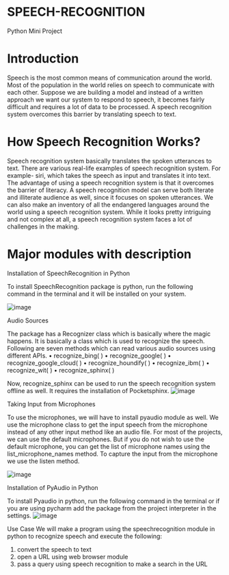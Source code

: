 # SPEECH-RECOGNITION
Python Mini Project


# Introduction

Speech is the most common means of communication around the world. Most of the population in the world relies on speech to communicate with each other. Suppose we are building a model and instead of a written approach we want our system to respond to speech, it becomes fairly difficult and requires a lot of data to be processed. A speech recognition system overcomes this barrier by translating speech to text.

# How Speech Recognition Works?

Speech recognition system basically translates the spoken utterances to text. There are various real-life examples of speech recognition system. For example- siri, which takes the speech as input and translates it into text.
The advantage of using a speech recognition system is that it overcomes the barrier of literacy. A speech recognition model can serve both literate and illiterate audience as well, since it focuses on spoken utterances.
We can also make an inventory of all the endangered languages around the world using a speech recognition system. While it looks pretty intriguing and not complex at all, a speech recognition system faces a lot of challenges in the making.


# Major modules with description

Installation of SpeechRecognition in Python

To install SpeechRecognition package is python, run the following command in the terminal and it will be installed on your system.

                          
![image](https://user-images.githubusercontent.com/53873995/186130354-3e17977c-ef29-4503-8ad9-79632ddd231d.png)


Audio Sources

The package has a Recognizer class which is basically where the magic happens. It is basically a class which is used to recognize the speech. Following are seven methods which can read various audio sources using different APIs.
•	recognize_bing( )
•	recognize_google( )
•	recognize_google_cloud( )
•	recognize_houndify( )
•	recognize_ibm( )
•	recognize_wit( )
•	recognize_sphinx( )

Now, recognize_sphinx can be used to run the speech recognition system offline as well. It requires the installation of Pocketsphinx.
![image](https://user-images.githubusercontent.com/53873995/186130308-df3445ea-dbd1-4ae8-b7c1-60ad7ad34aaf.png)


Taking Input from Microphones

To use the microphones, we will have to install pyaudio module as well. We use the microphone class to get the input speech from the microphone instead of any other input method like an audio file.
For most of the projects, we can use the default microphones. But if you do not wish to use the default microphone, you can get the list of microphone names using the list_microphone_names method.
To capture the input from the microphone we use the listen method.

![image](https://user-images.githubusercontent.com/53873995/186130392-ba0f589b-ce1f-44c8-8f74-05eaae4b652f.png)



Installation of PyAudio in Python

To install Pyaudio in python, run the following command in the terminal or if you are using pycharm add the package from the project interpreter in the settings.
![image](https://user-images.githubusercontent.com/53873995/186130451-e3d1ec82-b4d7-4806-96ba-5d451650c79b.png)
            

Use Case
We will make a program using the speechrecognition module in python to recognize speech and execute the following:
1.	convert the speech to text
2.	open a URL using web browser module
3.	pass a query using speech recognition to make a search in the URL
